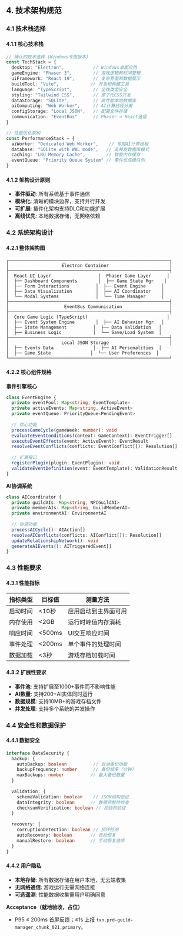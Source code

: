 ﻿---
PRD-ID: "PRD-GM-PRD-GUILD-MANAGER_CHUNK_021"
Title: "公会管理器PRD - 分片21"
Status: "Active"
Owner: "Product-Team"
Created: "2024-12-01T00:00:00Z"
Updated: "2025-08-22T17: 08: 02.242Z"
Version: "v1.2.0"
Priority: "High"
Risk: "Medium"
Depends-On:
  - "PRD-GM-BASE-ARCHITECTURE"
chunk: "21/24"
size: "6619 chars"
source: "/guild-manager/chunk-021"
Arch-Refs: [CH01, CH03, CH04, CH05]
Test-Refs:
  - "tests/unit/guild-manager-chunk-021.spec.ts"
Monitors:
  - "txn.prd-guild-manager_chunk_021.primary"
SLO-Refs:
  - "UI_P95_100ms"
  - "EVENT_P95_50ms"
  - "CRASH_FREE_99.5"
ADRs: [ADR-0001, ADR-0002, ADR-0003, ADR-0004, ADR-0005, ADR-0006, ADR-0007, ADR-0008, ADR-0009]
Release_Gates:
  Quality_Gate:
    enabled: true
    threshold: "unit_test_coverage >= 80%"
    blockingFailures:
      - "test_failures"
      - "coverage_below_threshold"
    windowHours: 24
  Security_Gate:
    enabled: true
    threshold: "security_scan_passed == true"
    blockingFailures:
      - "security_vulnerabilities"
      - "dependency_vulnerabilities"
    windowHours: 12
  Performance_Gate:
    enabled: true
    threshold: "p95_response_time <= 100ms"
    blockingFailures:
      - "performance_regression"
      - "memory_leaks"
    windowHours: 6
  Acceptance_Gate:
    enabled: true
    threshold: "acceptance_criteria_met >= 95%"
    blockingFailures:
      - "acceptance_test_failures"
      - "user_story_incomplete"
    windowHours: 48
  API_Contract_Gate:
    enabled: true
    threshold: "api_contract_compliance >= 100%"
    blockingFailures:
      - "contract_violations"
      - "breaking_changes"
    windowHours: 12
  Sentry_Release_Health_Gate:
    enabled: true
    threshold: "crash_free_users >= 99.5% AND crash_free_sessions >= 99.9%"
    blockingFailures:
      - "crash_free_threshold_violation"
      - "insufficient_adoption_data" 
      - "release_health_regression"
    windowHours: 24
    params:
      sloRef: "CRASH_FREE_99.5"
      thresholds:
        crashFreeUsers: 99.5
        crashFreeSessions: 99.9
        minAdoptionPercent: 25
        durationHours: 24

Contract_Definitions:
  types:
    - "src/shared/contracts/guild/chunk-021-types.ts"
  events:
    specversion: "1.0"
    id: "guild-manager-chunk-021-w4uy2k8s"
    time: "2025-08-24T15: 18: 34.517Z"
    type: "com.guildmanager.chunk021.event"
    source: "/guild-manager/chunk-021"
    subject: "guild-management-chunk-21"
    datacontenttype: "application/json"
    dataschema: "src/shared/contracts/guild/chunk-021-events.ts"
  interfaces:
    - "src/shared/contracts/guild/chunk-021-interfaces.ts"
  validation_rules:
    - "src/shared/validation/chunk-021-validation.ts"

Security_Policies:
permissions:
read:
  - "guild-member"
  - "guild-officer"
  - "guild-master"
write:
  - "guild-officer"
  - "guild-master"
admin:
  - "guild-master"
  - "system-admin"
cspNotes: "Electron CSP: default-src 'self'; script-src 'self'; object-src 'none'; base-uri 'self'; connect-src 'self' https://api.${PRODUCT_DOMAIN}; style-src 'self' 'nonce-${NONCE_PLACEHOLDER}'; img-src 'self' data: https: ; font-src 'self'"
Traceability_Matrix:
requirementTags:
  - "guild-management"
  - "user-experience"
  - "performance"
acceptance:
functional: "功能需求100%实现"
performance: "性能指标达到SLO要求"
security: "安全要求完全满足"
usability: "用户体验达到设计标准"
evidence:
implementation: "源代码实现"
testing: "自动化测试覆盖"
documentation: "技术文档完备"
validation: "用户验收确认"
---
## 4. 技术架构规范

### 4.1 技术栈选择

#### 4.1.1 核心技术栈
```typescript
// 确认的技术选择 (Windows专用版本)
const TechStack = {
  desktop: "Electron",           // Windows桌面应用
  gameEngine: "Phaser 3",        // 游戏逻辑和时间管理
  uiFramework: "React 19",       // 复杂界面和数据展示
  buildTool: "Vite",            // 开发和构建工具
  language: "TypeScript",        // 全栈类型安全
  styling: "Tailwind CSS",       // 原子化CSS开发
  dataStorage: "SQLite",         // 高性能本地数据库
  aiComputing: "Web Worker",     // AI计算线程分离
  configStorage: "Local JSON",   // 配置文件存储
  communication: "EventBus"      // Phaser ↔ React通信
}

// 性能优化架构
const PerformanceStack = {
  aiWorker: "Dedicated Web Worker",    // 专用AI计算线程
  database: "SQLite with WAL mode",   // 高并发数据库模式
  caching: "LRU Memory Cache",        // 智能内存缓存
  eventQueue: "Priority Queue System" // 事件优先级队列
}
```

#### 4.1.2 架构设计原则
- **事件驱动**: 所有系统基于事件通信
- **模块化**: 清晰的模块边界，支持并行开发
- **可扩展**: 插件化架构支持DLC和功能扩展
- **离线优先**: 本地数据存储，无网络依赖

### 4.2 系统架构设计

#### 4.2.1 整体架构图
```
┌─────────────────────────────────────────────────────────────┐
│                    Electron Container                       │
├─────────────────────────────────────────────────────────────┤
│  React UI Layer                  │  Phaser Game Layer      │
│  ├── Dashboard Components        │  ├── Game State Mgr    │
│  ├── Form Interactions          │  ├── Event Engine      │
│  ├── Data Visualization         │  ├── AI Coordinator    │
│  └── Modal Systems              │  └── Time Manager      │
├─────────────────────────────────────────────────────────────┤
│                     EventBus Communication                  │
├─────────────────────────────────────────────────────────────┤
│  Core Game Logic (TypeScript)                              │
│  ├── Event System Engine        │  ├── AI Behavior Mgr   │
│  ├── State Management          │  ├── Data Validation   │
│  ├── Business Logic            │  └── Save/Load System  │
├─────────────────────────────────────────────────────────────┤
│                    Local JSON Storage                       │
│  ├── Events Data               │  ├── AI Personalities  │
│  ├── Game State               │  └── User Preferences  │
└─────────────────────────────────────────────────────────────┘
```

#### 4.2.2 核心组件规格

**事件引擎核心**
```typescript
class EventEngine {
  private eventPool: Map<string, EventTemplate>
  private activeEvents: Map<string, ActiveEvent>
  private eventQueue: PriorityQueue<PendingEvent>
  
  // 核心功能
  processGameCycle(gameWeek: number): void
  evaluateEventConditions(context: GameContext): EventTrigger[]
  executeEventEffects(event: ActiveEvent): EventResult
  resolveEventConflicts(conflicts: EventConflict[]): Resolution[]
  
  // 扩展接口
  registerPlugin(plugin: EventPlugin): void
  validateEventDefinition(event: EventTemplate): ValidationResult
}
```

**AI协调系统**
```typescript
class AICoordinator {
  private guildAIs: Map<string, NPCGuildAI>
  private memberAIs: Map<string, GuildMemberAI>
  private environmentAI: EnvironmentAI
  
  // 协调功能
  processAICycle(): AIAction[]
  resolveAIConflicts(conflicts: AIConflict[]): Resolution[]
  updateRelationshipNetwork(): void
  generateAIEvents(): AITriggeredEvent[]
}
```

### 4.3 性能要求

#### 4.3.1 性能指标
| 指标类型 | 目标值 | 测量方法 |
|----------|--------|----------|
| 启动时间 | <10秒 | 应用启动到主界面可用 |
| 内存使用 | <2GB | 运行时峰值内存消耗 |
| 响应时间 | <500ms | UI交互响应时间 |
| 事件处理 | <200ms | 单个事件的处理时间 |
| 数据加载 | <3秒 | 游戏存档加载时间 |

#### 4.3.2 扩展性要求
- **事件池**: 支持扩展至1000+事件而不影响性能
- **AI数量**: 支持200+AI实体同时运行
- **数据规模**: 支持10MB+的游戏存档文件
- **并发处理**: 支持多个系统的并发操作

### 4.4 安全性和数据保护

#### 4.4.1 数据安全
```typescript
interface DataSecurity {
  backup: {
    autoBackup: boolean          // 自动备份功能
    backupFrequency: number      // 备份频率（分钟）
    maxBackups: number          // 最大备份数量
  }
  
  validation: {
    schemaValidation: boolean    // JSON结构验证
    dataIntegrity: boolean      // 数据完整性检查
    checksumVerification: boolean // 校验和验证
  }
  
  recovery: {
    corruptionDetection: boolean // 损坏检测
    autoRecovery: boolean       // 自动恢复
    manualRestore: boolean      // 手动恢复选项
  }
}
```

#### 4.4.2 用户隐私
- **本地存储**: 所有数据存储在用户本地，无云端收集
- **无网络通信**: 游戏运行无需网络连接
- **可选遥测**: 性能数据收集需用户明确同意

**Acceptance（就地验收，占位）**
- P95 ≤ 200ms 首屏反馈；≤1s 上报 `txn.prd-guild-manager_chunk_021.primary`。